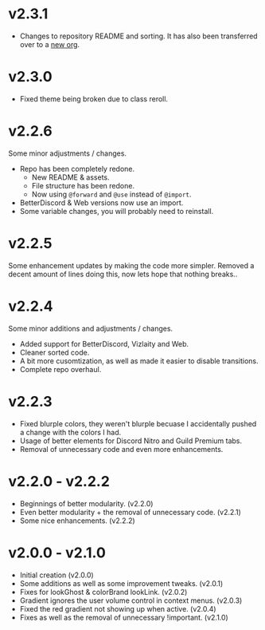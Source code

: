 # v2.3.1
- Changes to repository README and sorting. It has also been transferred over to a [new org](https://github.com/discord-extensions).

# v2.3.0
- Fixed theme being broken due to class reroll.

# v2.2.6
Some minor adjustments / changes.
- Repo has been completely redone.
    - New README & assets.
    - File structure has been redone.
    - Now using `@forward` and `@use` instead of `@import`.
- BetterDiscord & Web versions now use an import.
- Some variable changes, you will probably need to reinstall.

# v2.2.5
Some enhancement updates by making the code more simpler. Removed a decent amount of lines doing this, now lets hope that nothing breaks..

# v2.2.4
Some minor additions and adjustments / changes.
- Added support for BetterDiscord, Vizlaity and Web.
- Cleaner sorted code.
- A bit more cusomtization, as well as made it easier to disable transitions.
- Complete repo overhaul.

# v2.2.3
- Fixed blurple colors, they weren't blurple becuase I accidentally pushed a change with the colors I had.
- Usage of better elements for Discord Nitro and Guild Premium tabs.
- Removal of unnecessary code and even more enhancements.

# v2.2.0 - v2.2.2
- Beginnings of better modularity. (v2.2.0)
- Even better modularity + the removal of unnecessary code. (v2.2.1)
- Some nice enhancements. (v2.2.2)

# v2.0.0 - v2.1.0
- Initial creation (v2.0.0)
- Some additions as well as some improvement tweaks. (v2.0.1)
- Fixes for lookGhost & colorBrand lookLink. (v2.0.2)
- Gradient ignores the user volume control in context menus. (v2.0.3)
- Fixed the red gradient not showing up when active. (v2.0.4)
- Fixes as well as the removal of unnecessary !important. (v2.1.0)
